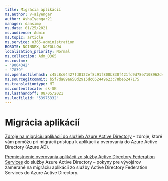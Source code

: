 ```yaml
---
title: Migrácia aplikácií
ms.author: v-aiyengar
author: AshaIyengar21
manager: dansimp
ms.date: 01/25/2021
ms.audience: Admin
ms.topic: article
ms.service: o365-administration
ROBOTS: NOINDEX, NOFOLLOW
localization_priority: Normal
ms.collection: Adm_O365
ms.custom:
- "9004342"
- "7839"
ms.openlocfilehash: c45c8c64427fd0122ef8c91f800b830f421fd9d78e7108962d4053700a3da519
ms.sourcegitcommit: b5f7da89a650d2915dc652449623c78be6247175
ms.translationtype: MT
ms.contentlocale: sk-SK
ms.lasthandoff: 08/05/2021
ms.locfileid: "53975332"
---
```

# <a name="migrating-applications"></a>Migrácia aplikácií

[Zdroje na migráciu aplikácií do služieb Azure Active Directory](https://docs.microsoft.com/azure/active-directory/manage-apps/migration-resources) – zdroje, ktoré vám pomôžu pri migrácii prístupu k aplikácii a overovania do Azure Active Directory (Azure AD).

[Premiestnenie overovania aplikácií zo služby Active Directory Federation Services](https://docs.microsoft.com/azure/active-directory/manage-apps/migrate-adfs-apps-to-azure) do služby Azure Active Directory – pokyny pre vývojárov zamerané na migráciu aplikácií zo služby Active Directory Federation Services do Azure Active Directory.